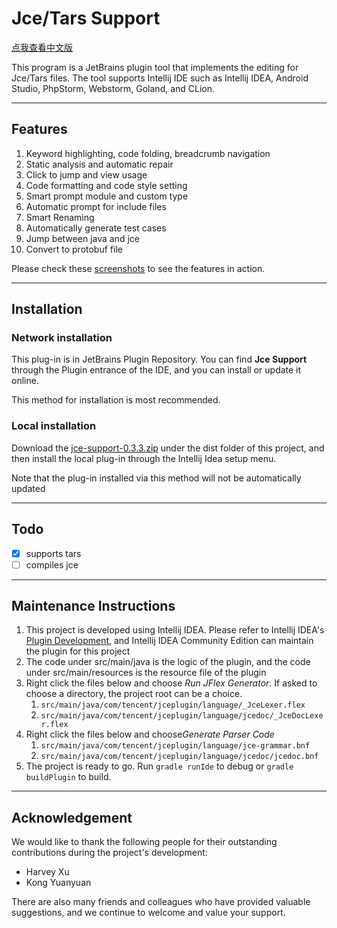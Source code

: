 # Jce/Tars Support
[点我查看中文版](README.md)
 
This program is a JetBrains plugin tool that implements the editing for Jce/Tars files. The tool supports Intellij IDE such as Intellij IDEA, Android Studio, PhpStorm, Webstorm, Goland, and CLion.

-------------------------------
 
## Features
 
1. Keyword highlighting, code folding, breadcrumb navigation
2. Static analysis and automatic repair
3. Click to jump and view usage
4. Code formatting and code style setting
5. Smart prompt module and custom type
6. Automatic prompt for include files
7. Smart Renaming
8. Automatically generate test cases
9. Jump between java and jce
10. Convert to protobuf file
 
Please check these [screenshots](./doc/features.md) to see the features in action. 
 
-------------------------------
 
## Installation
 
### Network installation
 
This plug-in is in JetBrains Plugin Repository. You can find **Jce Support** through the Plugin entrance of the IDE, and you can install or update it online.
 
This method for installation is most recommended.  
 
### Local installation
 
Download the [jce-support-0.3.3.zip](dist/jce-support-0.3.3.zip) under the dist folder of this project, and then install the local plug-in through the Intellij Idea setup menu.
 
Note that the plug-in installed via this method will not be automatically updated
 
 
-------------------------------
 
## Todo
 
- [x] supports tars
- [ ] compiles jce
 
-------------------------------
 
## Maintenance Instructions
 
1. This project is developed using Intellij IDEA. Please refer to Intellij IDEA's [Plugin Development](http://www.jetbrains.org/intellij/sdk/docs/basics/getting_started.html), and Intellij IDEA Community Edition can maintain the plugin for this project
2. The code under src/main/java is the logic of the plugin, and the code under src/main/resources is the resource file of the plugin
3. Right click the files below and choose *Run JFlex Generator*. If asked to choose a directory, the project root can be a choice.
    1. `src/main/java/com/tencent/jceplugin/language/_JceLexer.flex`
    2. `src/main/java/com/tencent/jceplugin/language/jcedoc/_JceDocLexer.flex`
4. Right click the files below and choose*Generate Parser Code*
    1. `src/main/java/com/tencent/jceplugin/language/jce-grammar.bnf`
    2. `src/main/java/com/tencent/jceplugin/language/jcedoc/jcedoc.bnf`
5. The project is ready to go. Run `gradle runIde` to debug or `gradle buildPlugin` to build. 
 
-------------------------------
 
 
## Acknowledgement
 
We would like to thank the following people for their outstanding contributions during the project's development:
 
* Harvey Xu
* Kong Yuanyuan
 
There are also many friends and colleagues who have provided valuable suggestions, and we continue to welcome and value your support.
 
